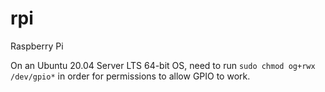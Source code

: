# rpi
Raspberry Pi

On an Ubuntu 20.04 Server LTS 64-bit OS, need to run `sudo chmod og+rwx /dev/gpio*` in order for permissions to allow
GPIO to work.
